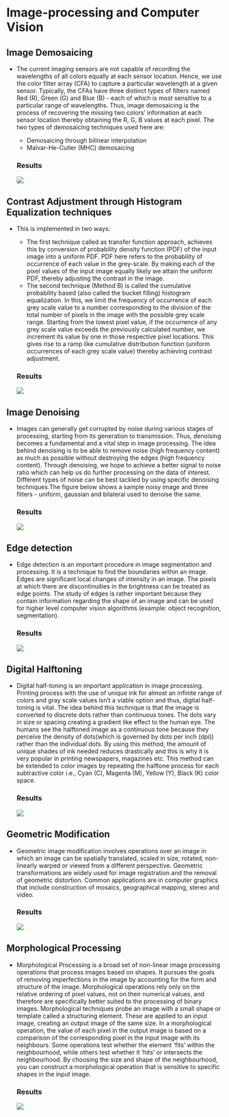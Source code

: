 # Image-processing and Computer Vision

## Image Demosaicing 
* The current imaging sensors are not capable of recording the wavelengths of all colors equally at each sensor location. Hence, we use the color filter array (CFA) to capture a particular wavelength at a given sensor. Typically, the CFAs have three distinct types of filters named Red (R), Green (G) and Blue (B) - each of which is most sensitive to a particular range of wavelengths. Thus, image demosaicing is the process of recovering the missing two colors’ information at each sensor location thereby obtaining the R, G, B values at each pixel. The two types of demosaicing techniques used here are:
  * Demosaicing through bilinear interpolation
  * Malvar-He-Cutler (MHC) demosaicing
  
   ### Results
   <img src="demosaicing/example_demosaicing.jpg">
   
## Contrast Adjustment through Histogram Equalization techniques
* This is implemented in two ways:
  * The first technique called as transfer function approach, achieves this by conversion of probability density function (PDF) of the input image into a uniform PDF. PDF here refers to the probability of occurrence of each value in the grey-scale. By making each of the pixel values of the input image equally likely we attain the uniform PDF, thereby adjusting the contrast in the image. 
  * The second technique (Method B) is called the cumulative probability based (also called the bucket filling) histogram equalization. In this, we limit the frequency of occurrence of each grey scale value to a number corresponding to the division of the total number of pixels in the image with the possible grey scale range. Starting from the lowest pixel value, if the occurrence of any grey scale value exceeds the previously calculated number, we increment its value by one in those respective pixel locations. This gives rise to a ramp like cumulative distribution function (uniform occurrences of each grey scale value) thereby achieving contrast adjustment. 
  
  ### Results
  <img src="histogram%20manipulation%20for%20contrast%20enhancement/example_contrast_adjustment.jpg">
  
## Image Denoising
* Images can generally get corrupted by noise during various stages of processing, starting from its generation to transmission. Thus, denoising becomes a fundamental and a vital step in image processing. The idea behind denoising is to be able to remove noise (high frequency content) as much as possible without destroying the edges (high frequency content). Through denoising, we hope to achieve a better signal to noise ratio which can help us do further processing on the data of interest. Different types of noise can be best tackled by using specific denoising techniques.The figure below shows a sample noisy image and three filters - uniform, gaussian and bilateral used to denoise the same.

  ### Results
  <img src="denoising/example_denoising.jpg">
  
## Edge detection
* Edge detection is an important procedure in image segmentation and processing. It is a technique to find the boundaries within an image. Edges are significant local changes of intensity in an image. The pixels at which there are discontinuities in the brightness can be treated as edge points. The study of edges is rather important because they contain information regarding the shape of an image and can be used for higher level computer vision algorithms (example: object recognition, segmentation). 

  ### Results
  <img src="edge_detection/example_edge_detection.jpg">
  
## Digital Halftoning 
* Digital half-toning is an important application in image processing. Printing process with the use of unique ink for almost an infinite range of colors and gray scale values isn’t a viable option and thus, digital half-toning is vital. The idea behind this technique is that the image is converted to discrete dots rather than continuous tones. The dots vary in size or spacing creating a gradient like effect to the human eye. The humans see the halftoned image as a continuous tone because they perceive the density of dots(which is governed by dots per inch (dpi)) rather than the individual dots. By using this method, the amount of unique shades of ink needed reduces drastically and this is why it is very popular in printing newspapers, magazines etc. This method can be extended to color images by repeating the halftone process for each subtractive color i.e., Cyan (C), Magenta (M), Yellow (Y), Black (K) color space.

  ### Results
  <img src="digital_halftoning/example_digital_halftoning.jpg">
  
## Geometric Modification 
* Geometric image modification involves operations over an image in which an image can be spatially translated, scaled in size, rotated, non-linearly warped or viewed from a different perspective. Geometric transformations are widely used for image registration and the removal of geometric distortion. Common applications are in computer graphics that include construction of mosaics, geographical mapping, stereo and video.

  ### Results
  <img src="geometric_modifications/example_geo_mod.jpg">
  
## Morphological Processing 
* Morphological Processing is a broad set of non-linear image processing operations that process images based on shapes. It pursues the goals of removing imperfections in the image by accounting for the form and structure of the image. Morphological operations rely only on the relative ordering of pixel values, not on their numerical values, and therefore are specifically better suited to the processing of binary images. Morphological techniques probe an image with a small shape or template called a structuring element. These are applied to an input image, creating an output image of the same size. In a morphological operation, the value of each pixel in the output image is based on a comparison of the corresponding pixel in the input image with its neighbours. Some operations test whether the element ‘fits’ within the neighbourhood, while others test whether it ‘hits’ or intersects the neighbourhood. By choosing the size and shape of the neighbourhood, you can construct a morphological operation that is sensitive to specific shapes in the input image.

  ### Results
  <img src="morphological_processing/example_morph_proc.jpg">
  
 
  
 

